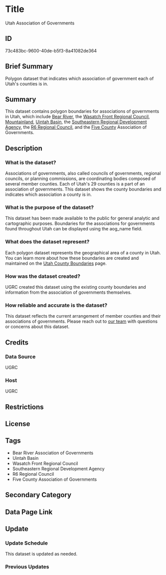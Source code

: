 # Title

Utah Association of Governments

## ID

73c483bc-9600-40de-b5f3-8a41082de364

## Brief Summary

Polygon dataset that indicates which association of government each of Utah's counties is in.

## Summary

This dataset contains polygon boundaries for associations of governments in Utah, which include [Bear River](https://brag.utah.gov/), the [Wasatch Front Regional Council](https://wfrc.org/about/), [Mountainland](https://magutah.gov/), [Uintah Basin](https://www.ubaog.org/), the [Southeastern Regional Development Agency](https://serda.utah.gov/), the [R6 Regional Council](https://r6.utah.gov/), and the [Five County](https://fivecountycommunityaction.squarespace.com/) Association of Governments.

## Description

### What is the dataset?

Associations of governments, also called councils of governments, regional councils, or planning commissions, are coordinating bodies composed of several member counties. Each of Utah's 29 counties is a part of an association of governments. This dataset shows the county boundaries and indicates which association a county is in.

### What is the purpose of the dataset?

This dataset has been made available to the public for general analytic and cartographic purposes. Boundaries for the associations for governments found throughout Utah can be displayed using the aog_name field.

### What does the dataset represent?

Each polygon dataset represents the geographical area of a county in Utah. You can learn more about how these boundaries are created and maintained on the [Utah County Boundaries](https://gis.utah.gov/products/sgid/boundaries/county/) page.

### How was the dataset created?

UGRC created this dataset using the existing county boundaries and information from the association of governments themselves.

### How reliable and accurate is the dataset?

This dataset reflects the current arrangement of member counties and their associations of governments. Please reach out to [our team](https://gis.utah.gov/contact/) with questions or concerns about this dataset.

## Credits

### Data Source

UGRC

### Host

UGRC

## Restrictions

## License

## Tags

- Bear River Association of Governments
- Uintah Basin
- Wasatch Front Regional Council
- Southeastern Regional Development Agency
- R6 Regional Council
- Five County Association of Governments

## Secondary Category

## Data Page Link

## Update

### Update Schedule

This dataset is updated as needed.

### Previous Updates
